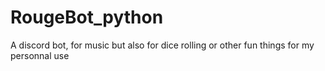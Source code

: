 # RougeBot_python
 A discord bot, for music but also for dice rolling or other fun things for my personnal use 

